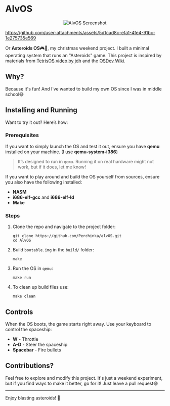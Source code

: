 # AlvOS
<div align="center">
  <img src="https://github.com/user-attachments/assets/c630a960-0b13-46c2-8926-4b2c99d89d8a" alt="AlvOS Screenshot">
</div>




https://github.com/user-attachments/assets/5d1cad8c-efa1-4fe4-91bc-1e275735e569




Or **Asteroids OS**🎮🚀, my christmas weekend project.
I built a minimal operating system that runs an "Asteroids" game. This project is inspired by materials from [TetrisOS video by jdh](https://www.youtube.com/watch?v=FaILnmUYS_U) and the [OSDev Wiki](https://wiki.osdev.org/Expanded_Main_Page).

## Why?

Because it's fun! And I’ve wanted to build my own OS since I was in middle school😅


## Installing and Running 

Want to try it out? Here’s how:

### Prerequisites
If you want to simply launch the OS and test it out, ensure you have **qemu** installed on your machine. (I use **qemu-system-i386**)
> It’s designed to run in `qemu`. Running it on real hardware might not work, but if it does, let me know!

If you want to play around and build the OS yourself from sources, ensure you also have the following installed:
- **NASM**
- **i686-elf-gcc** and **i686-elf-ld**
- **Make**

### Steps

1. Clone the repo and navigate to the project folder:
   ```
   git clone https://github.com/Perchinka/alvOS.git
   cd AlvOS
   ```

2. Build `bootable.img` in the `build/` folder:
   ```
   make
   ```

3. Run the OS in `qemu`:
   ```
   make run
   ```

4. To clean up build files use:
   ```
   make clean
   ```

## Controls

When the OS boots, the game starts right away. Use your keyboard to control the spaceship:

- **W** - Throttle
- **A-D** - Steer the spaceship
- **Spacebar** - Fire bullets


## Contributions?

Feel free to explore and modify this project. It's just a weekend experiment, but if you find ways to make it better, go for it! Just leave a pull request😄

---

Enjoy blasting asteroids! 🎉
